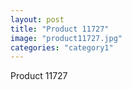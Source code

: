 ```yaml
---
layout: post
title: "Product 11727"
image: "product11727.jpg"
categories: "category1"
---
```

Product 11727

